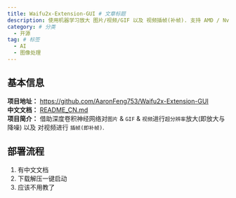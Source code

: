 ```yaml
---
title: Waifu2x-Extension-GUI # 文章标题
description: 使用机器学习放大 图片/视频/GIF 以及 视频插帧(补帧). 支持 AMD / Nvidia / Intel 显卡
category: # 分类
  - 开源
tag: # 标签
  - AI
  - 图像处理
---
```


## 基本信息
**项目地址：** https://github.com/AaronFeng753/Waifu2x-Extension-GUI  
**中文文档：** [README_CN.md](https://github.com/AaronFeng753/Waifu2x-Extension-GUI/blob/master/README_CN.md)  
**项目简介：** 借助深度卷积神经网络对`图片` & `GIF` & `视频`进行`超分辨率`放大(即放大与降噪) 以及 对视频进行 `插帧(即补帧)`.

## 部署流程
1. 有中文文档
2. 下载解压一键启动
3. 应该不用教了